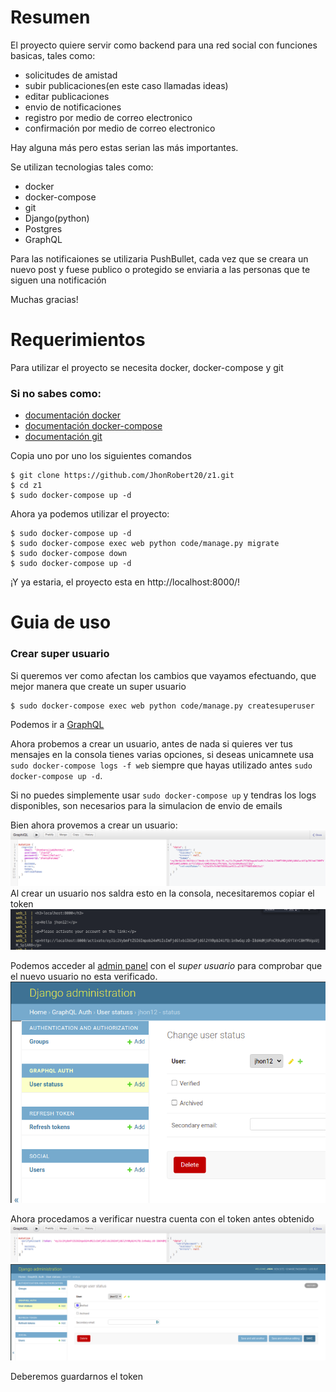 # Resumen
El proyecto quiere servir como backend para una red social con funciones basicas, tales como:
- solicitudes de amistad
- subir publicaciones(en este caso llamadas ideas)
- editar publicaciones
- envio de notificaciones
- registro por medio de correo electronico
- confirmación por medio de correo electronico

Hay alguna más pero estas serian las más importantes.

Se utilizan tecnologias tales como:
- docker
- docker-compose
- git
- Django(python)
- Postgres
- GraphQL

Para las notificaiones se utilizaria PushBullet, cada vez que se creara un nuevo post y fuese publico o protegido se enviaria a las personas que te siguen una notificación

Muchas gracias!
# Requerimientos
Para utilizar el proyecto se necesita docker, docker-compose y git

### Si no sabes como: 
- [documentación docker](https://docs.docker.com/)
- [documentación docker-compose](https://docs.docker.com/compose/)
- [documentación git](https://git-scm.com/doc)

Copia uno por uno los siguientes comandos
```
$ git clone https://github.com/JhonRobert20/z1.git
$ cd z1
$ sudo docker-compose up -d
```
Ahora ya podemos utilizar el proyecto:
```
$ sudo docker-compose up -d
$ sudo docker-compose exec web python code/manage.py migrate
$ sudo docker-compose down
$ sudo docker-compose up -d
```
¡Y ya estaria, el proyecto esta en http://localhost:8000/!

# Guia de uso
### Crear super usuario
Si queremos ver como afectan los cambios que vayamos efectuando, que mejor manera que create un super usuario
```
$ sudo docker-compose exec web python code/manage.py createsuperuser
```
Podemos ir a [GraphQL](http:/localhost:8000/graphql)

Ahora probemos a crear un usuario, antes de nada si quieres ver tus mensajes en la consola tienes varias opciones,
si deseas unicamnete usa
`sudo docker-compose logs -f web` siempre que hayas utilizado antes `sudo docker-compose up -d`.
<br/>

Si no puedes simplemente usar `sudo docker-compose up` y tendras los logs disponibles, son necesarios para la simulacion de envio de emails


Bien ahora provemos a crear un usuario:
![Registro](/fotos/register_graphql.png)
Al crear un usuario nos saldra esto en la consola, necesitaremos copiar el token
![Consola Token](/fotos/verification_token_console.png)

Podemos acceder al [admin panel](http:/localhost:8000/admin) con el *super usuario* para comprobar que el nuevo usuario no esta verificado.
![Registro](/fotos/not_verification_admin_panel.png)

Ahora procedamos a verificar nuestra cuenta con el token antes obtenido
![Registro](/fotos/verification_graphql.png)
![Registro](/fotos/verification_admin_panel.png)



Deberemos guardarnos el token